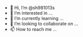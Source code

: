 - 👋 Hi, I’m @sh981013s
- 👀 I’m interested in ...
- 🌱 I’m currently learning ...
- 💞️ I’m looking to collaborate on ...
- 📫 How to reach me ...

<!---
sh981013s/sh981013s is a ✨ special ✨ repository because its `README.md` (this file) appears on your GitHub profile.
You can click the Preview link to take a look at your changes.
--->
